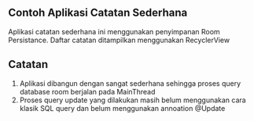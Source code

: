 ## Contoh Aplikasi Catatan Sederhana

Aplikasi catatan sederhana ini menggunakan penyimpanan Room Persistance. Daftar catatan ditampilkan menggunakan RecyclerView


## Catatan

1. Aplikasi dibangun dengan sangat sederhana sehingga proses query database room berjalan pada MainThread
2. Proses query update yang dilakukan masih belum menggunakan cara klasik SQL query dan belum menggunakan annoation @Update
